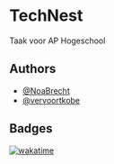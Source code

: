 # TechNest

Taak voor AP Hogeschool

## Authors

- [@NoaBrecht](https://www.github.com/NoaBrecht)
- [@vervoortkobe](https://www.github.com/vervoortkobe)

## Badges

[![wakatime](https://wakatime.com/badge/user/bafc7ee6-e96a-4e5f-88fc-27f1297fa72b/project/018afbfd-bd46-4c7b-8a5f-eadc80737bfe.svg)](https://wakatime.com/badge/user/bafc7ee6-e96a-4e5f-88fc-27f1297fa72b/project/018afbfd-bd46-4c7b-8a5f-eadc80737bfe)
